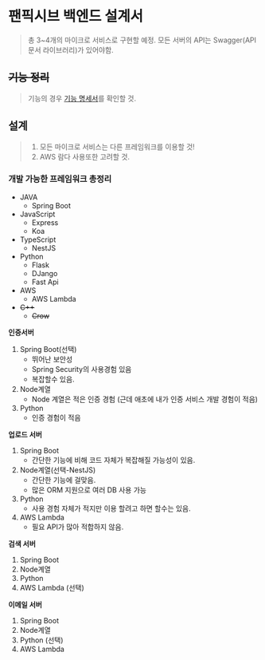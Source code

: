 # 팬픽시브 백엔드 설계서

> 총 3~4개의 마이크로 서비스로 구현할 예정. 모든 서버의 API는 Swagger(API 문서 라이브러리)가 있어야함.

## ~~기능 정리~~

> 기능의 경우 [기능 명세서](FS.md)를 확인할 것.

## 설계

> 1. 모든 마이크로 서비스는 다른 프레임워크를 이용할 것!
> 2. AWS 람다 사용또한 고려할 것.

### 개발 가능한 프레임워크 총정리

- JAVA
    - Spring Boot
- JavaScript
    - Express
    - Koa
- TypeScript
    - NestJS
- Python
    - Flask
    - DJango
    - Fast Api
- AWS
    - AWS Lambda
- ~~C++~~
    - ~~Crow~~

**인증서버**
1. Spring Boot(선택)
    - 뛰어난 보안성
    - Spring Security의 사용경험 있음
    - 복잡할수 있음.
2. Node계열
    - Node 계열은 적은 인증 경험 (근데 애초에 내가 인증 서비스 개발 경험이 적음)
3. Python
    - 인증 경험이 적음

**업로드 서버**
1. Spring Boot
    - 간단한 기능에 비해 코드 자체가 복잡해질 가능성이 있음.
2. Node계열(선택-NestJS)
    - 간단한 기능에 걸맞음.
    - 많은 ORM 지원으로 여러 DB 사용 가능
3. Python
    - 사용 경험 자체가 적지만 이용 할려고 하면 할수는 있음.
4. AWS Lambda
    - 필요 API가 많아 적합하지 않음.

**검색 서버**
1. Spring Boot
2. Node계열
3. Python
4. AWS Lambda (선택)

**이메일 서버**
1. Spring Boot
2. Node계열
3. Python (선택)
4. AWS Lambda